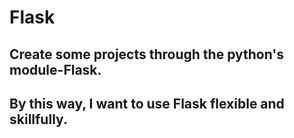 # Flask
## Create some projects through the python's module-Flask.
## By this way, I want to use Flask flexible and skillfully.
